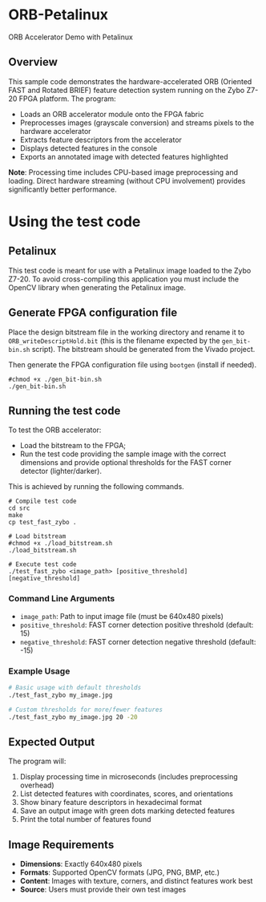 # ORB-Petalinux
ORB Accelerator Demo with Petalinux

## Overview
This sample code demonstrates the hardware-accelerated ORB (Oriented FAST and Rotated BRIEF) feature detection system running on the Zybo Z7-20 FPGA platform. The program:

- Loads an ORB accelerator module onto the FPGA fabric
- Preprocesses images (grayscale conversion) and streams pixels to the hardware accelerator
- Extracts feature descriptors from the accelerator
- Displays detected features in the console
- Exports an annotated image with detected features highlighted

**Note**: Processing time includes CPU-based image preprocessing and loading. Direct hardware streaming (without CPU involvement) provides significantly better performance.

# Using the test code
## Petalinux
This test code is meant for use with a Petalinux image loaded to the Zybo Z7-20. To avoid cross-compiling this application you must include the OpenCV library when generating the Petalinux image.

## Generate FPGA configuration file

Place the design bitstream file in the working directory and rename it to `ORB_writeDescriptHold.bit` (this is the filename expected by the `gen_bit-bin.sh` script). The bitstream should be generated from the Vivado project.

Then generate the FPGA configuration file using `bootgen` (install if needed).

```
#chmod +x ./gen_bit-bin.sh
./gen_bit-bin.sh
```

## Running the test code

To test the ORB accelerator:

- Load the bitstream to the FPGA;
- Run the test code providing the sample image with the correct dimensions and provide optional thresholds for the FAST corner detector (lighter/darker).

This is achieved by running the following commands.

```
# Compile test code
cd src
make
cp test_fast_zybo .

# Load bitstream
#chmod +x ./load_bitstream.sh
./load_bitstream.sh

# Execute test code
./test_fast_zybo <image_path> [positive_threshold] [negative_threshold]
```

### Command Line Arguments
- `image_path`: Path to input image file (must be 640x480 pixels)
- `positive_threshold`: FAST corner detection positive threshold (default: 15)
- `negative_threshold`: FAST corner detection negative threshold (default: -15)

### Example Usage
```bash
# Basic usage with default thresholds
./test_fast_zybo my_image.jpg

# Custom thresholds for more/fewer features
./test_fast_zybo my_image.jpg 20 -20
```

## Expected Output

The program will:
1. Display processing time in microseconds (includes preprocessing overhead)
2. List detected features with coordinates, scores, and orientations
3. Show binary feature descriptors in hexadecimal format
4. Save an output image with green dots marking detected features
5. Print the total number of features found

## Image Requirements

- **Dimensions**: Exactly 640x480 pixels
- **Formats**: Supported OpenCV formats (JPG, PNG, BMP, etc.)
- **Content**: Images with texture, corners, and distinct features work best
- **Source**: Users must provide their own test images
